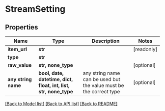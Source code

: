 # StreamSetting


## Properties
Name | Type | Description | Notes
------------ | ------------- | ------------- | -------------
**item_url** | **str** |  | [readonly] 
**type** | **str** |  | 
**raw_value** | **str, none_type** |  | [optional] 
**any string name** | **bool, date, datetime, dict, float, int, list, str, none_type** | any string name can be used but the value must be the correct type | [optional]

[[Back to Model list]](../README.md#documentation-for-models) [[Back to API list]](../README.md#documentation-for-api-endpoints) [[Back to README]](../README.md)


